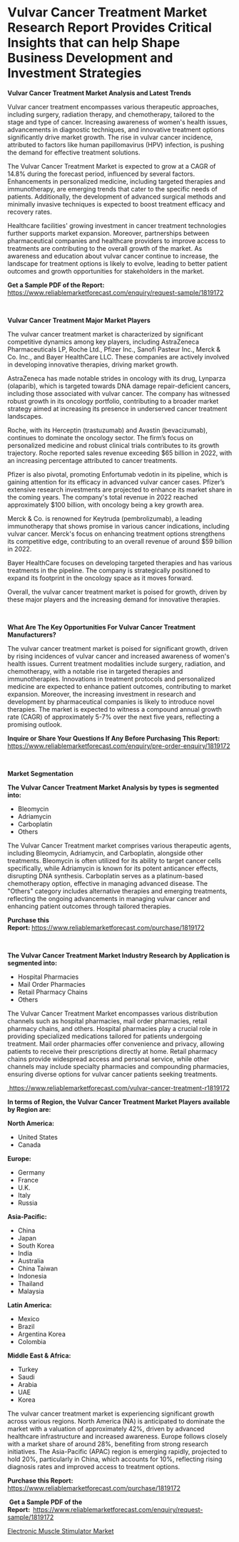<p><h1>Vulvar Cancer Treatment Market Research Report Provides Critical Insights that can help Shape Business Development and Investment Strategies</h1></p><p><strong>Vulvar Cancer Treatment Market Analysis and Latest Trends</strong></p>
<p><p>Vulvar cancer treatment encompasses various therapeutic approaches, including surgery, radiation therapy, and chemotherapy, tailored to the stage and type of cancer. Increasing awareness of women's health issues, advancements in diagnostic techniques, and innovative treatment options significantly drive market growth. The rise in vulvar cancer incidence, attributed to factors like human papillomavirus (HPV) infection, is pushing the demand for effective treatment solutions.</p><p>The Vulvar Cancer Treatment Market is expected to grow at a CAGR of 14.8% during the forecast period, influenced by several factors. Enhancements in personalized medicine, including targeted therapies and immunotherapy, are emerging trends that cater to the specific needs of patients. Additionally, the development of advanced surgical methods and minimally invasive techniques is expected to boost treatment efficacy and recovery rates.</p><p>Healthcare facilities' growing investment in cancer treatment technologies further supports market expansion. Moreover, partnerships between pharmaceutical companies and healthcare providers to improve access to treatments are contributing to the overall growth of the market. As awareness and education about vulvar cancer continue to increase, the landscape for treatment options is likely to evolve, leading to better patient outcomes and growth opportunities for stakeholders in the market.</p></p>
<p><strong>Get a Sample PDF of the Report:&nbsp;</strong> <a href="https://www.reliablemarketforecast.com/enquiry/request-sample/1819172?utm_campaign=2478&utm_medium=2&utm_source=Github&utm_content=ia&utm_term=03032025&utm_id=vulvar-cancer-treatment">https://www.reliablemarketforecast.com/enquiry/request-sample/1819172</a></p>
<p>&nbsp;</p>
<p><strong>Vulvar Cancer Treatment Major Market Players</strong></p>
<p><p>The vulvar cancer treatment market is characterized by significant competitive dynamics among key players, including AstraZeneca Pharmaceuticals LP, Roche Ltd., Pfizer Inc., Sanofi Pasteur Inc., Merck & Co. Inc., and Bayer HealthCare LLC. These companies are actively involved in developing innovative therapies, driving market growth.</p><p>AstraZeneca has made notable strides in oncology with its drug, Lynparza (olaparib), which is targeted towards DNA damage repair-deficient cancers, including those associated with vulvar cancer. The company has witnessed robust growth in its oncology portfolio, contributing to a broader market strategy aimed at increasing its presence in underserved cancer treatment landscapes.</p><p>Roche, with its Herceptin (trastuzumab) and Avastin (bevacizumab), continues to dominate the oncology sector. The firm’s focus on personalized medicine and robust clinical trials contributes to its growth trajectory. Roche reported sales revenue exceeding $65 billion in 2022, with an increasing percentage attributed to cancer treatments.</p><p>Pfizer is also pivotal, promoting Enfortumab vedotin in its pipeline, which is gaining attention for its efficacy in advanced vulvar cancer cases. Pfizer’s extensive research investments are projected to enhance its market share in the coming years. The company's total revenue in 2022 reached approximately $100 billion, with oncology being a key growth area.</p><p>Merck & Co. is renowned for Keytruda (pembrolizumab), a leading immunotherapy that shows promise in various cancer indications, including vulvar cancer. Merck's focus on enhancing treatment options strengthens its competitive edge, contributing to an overall revenue of around $59 billion in 2022.</p><p>Bayer HealthCare focuses on developing targeted therapies and has various treatments in the pipeline. The company is strategically positioned to expand its footprint in the oncology space as it moves forward.</p><p>Overall, the vulvar cancer treatment market is poised for growth, driven by these major players and the increasing demand for innovative therapies.</p></p>
<p>&nbsp;</p>
<p><strong>What Are The Key Opportunities For Vulvar Cancer Treatment Manufacturers?</strong></p>
<p><p>The vulvar cancer treatment market is poised for significant growth, driven by rising incidences of vulvar cancer and increased awareness of women's health issues. Current treatment modalities include surgery, radiation, and chemotherapy, with a notable rise in targeted therapies and immunotherapies. Innovations in treatment protocols and personalized medicine are expected to enhance patient outcomes, contributing to market expansion. Moreover, the increasing investment in research and development by pharmaceutical companies is likely to introduce novel therapies. The market is expected to witness a compound annual growth rate (CAGR) of approximately 5-7% over the next five years, reflecting a promising outlook.</p></p>
<p><strong>Inquire or Share Your Questions If Any Before Purchasing This Report:</strong> <a href="https://www.reliablemarketforecast.com/enquiry/pre-order-enquiry/1819172?utm_campaign=2478&utm_medium=2&utm_source=Github&utm_content=ia&utm_term=03032025&utm_id=vulvar-cancer-treatment">https://www.reliablemarketforecast.com/enquiry/pre-order-enquiry/1819172</a></p>
<p>&nbsp;</p>
<p><strong>Market Segmentation</strong></p>
<p><strong>The Vulvar Cancer Treatment Market Analysis by types is segmented into:</strong></p>
<p><ul><li>Bleomycin</li><li>Adriamycin</li><li>Carboplatin</li><li>Others</li></ul></p>
<p><p>The Vulvar Cancer Treatment market comprises various therapeutic agents, including Bleomycin, Adriamycin, and Carboplatin, alongside other treatments. Bleomycin is often utilized for its ability to target cancer cells specifically, while Adriamycin is known for its potent anticancer effects, disrupting DNA synthesis. Carboplatin serves as a platinum-based chemotherapy option, effective in managing advanced disease. The "Others" category includes alternative therapies and emerging treatments, reflecting the ongoing advancements in managing vulvar cancer and enhancing patient outcomes through tailored therapies.</p></p>
<p><strong>Purchase this Report:&nbsp;</strong><a href="https://www.reliablemarketforecast.com/purchase/1819172?utm_campaign=2478&utm_medium=2&utm_source=Github&utm_content=ia&utm_term=03032025&utm_id=vulvar-cancer-treatment">https://www.reliablemarketforecast.com/purchase/1819172</a></p>
<p>&nbsp;</p>
<p><strong>The Vulvar Cancer Treatment Market Industry Research by Application is segmented into:</strong></p>
<p><ul><li>Hospital Pharmacies</li><li>Mail Order Pharmacies</li><li>Retail Pharmacy Chains</li><li>Others</li></ul></p>
<p><p>The Vulvar Cancer Treatment Market encompasses various distribution channels such as hospital pharmacies, mail order pharmacies, retail pharmacy chains, and others. Hospital pharmacies play a crucial role in providing specialized medications tailored for patients undergoing treatment. Mail order pharmacies offer convenience and privacy, allowing patients to receive their prescriptions directly at home. Retail pharmacy chains provide widespread access and personal service, while other channels may include specialty pharmacies and compounding pharmacies, ensuring diverse options for vulvar cancer patients seeking treatments.</p></p>
<p><a href="https://www.reliablemarketforecast.com/vulvar-cancer-treatment-r1819172?utm_campaign=2478&utm_medium=2&utm_source=Github&utm_content=ia&utm_term=03032025&utm_id=vulvar-cancer-treatment">&nbsp;https://www.reliablemarketforecast.com/vulvar-cancer-treatment-r1819172</a></p>
<p><strong>In terms of Region, the Vulvar Cancer Treatment Market Players available by Region are:</strong></p>
<p>
    <p> <strong> North America: </strong>
        <ul>
            <li>United States</li>
            <li>Canada</li>
        </ul>
        </p> 
    <p> <strong> Europe: </strong>
        <ul>
            <li>Germany</li>
            <li>France</li>
            <li>U.K.</li>
            <li>Italy</li>
            <li>Russia</li>
        </ul>
        </p> 
    <p> <strong> Asia-Pacific: </strong>
        <ul>
            <li>China</li>
            <li>Japan</li>
            <li>South Korea</li>
            <li>India</li>
            <li>Australia</li>
            <li>China Taiwan</li>
            <li>Indonesia</li>
            <li>Thailand</li>
            <li>Malaysia</li>
        </ul>
        </p> 
    <p> <strong> Latin America: </strong>
        <ul>
            <li>Mexico</li>
            <li>Brazil</li>
            <li>Argentina Korea</li>
            <li>Colombia</li>
        </ul>
        </p> 
    <p> <strong> Middle East & Africa: </strong>
        <ul>
            <li>Turkey</li>
            <li>Saudi</li>
            <li>Arabia</li>
            <li>UAE</li>
            <li>Korea</li>
        </ul>
    </p>
    </p>
<p><p>The vulvar cancer treatment market is experiencing significant growth across various regions. North America (NA) is anticipated to dominate the market with a valuation of approximately 42%, driven by advanced healthcare infrastructure and increased awareness. Europe follows closely with a market share of around 28%, benefiting from strong research initiatives. The Asia-Pacific (APAC) region is emerging rapidly, projected to hold 20%, particularly in China, which accounts for 10%, reflecting rising diagnosis rates and improved access to treatment options.</p></p>
<p><strong>Purchase this Report: </strong><a href="https://www.reliablemarketforecast.com/purchase/1819172?utm_campaign=2478&utm_medium=2&utm_source=Github&utm_content=ia&utm_term=03032025&utm_id=vulvar-cancer-treatment">https://www.reliablemarketforecast.com/purchase/1819172</a></p>
<p>&nbsp;<strong>Get a Sample PDF of the Report:&nbsp;&nbsp;</strong><a href="https://www.reliablemarketforecast.com/enquiry/request-sample/1819172?utm_campaign=2478&utm_medium=2&utm_source=Github&utm_content=ia&utm_term=03032025&utm_id=vulvar-cancer-treatment">https://www.reliablemarketforecast.com/enquiry/request-sample/1819172</a></p>
<p><strong></strong></p>
<p><p><a href="https://github.com/bourgnimeru5/Market-Research-Report-List-1/blob/main/electronic-muscle-stimulator-market.md?utm_campaign=2478&utm_medium=2&utm_source=Github&utm_content=ia&utm_term=03032025&utm_id=vulvar-cancer-treatment">Electronic Muscle Stimulator Market</a></p></p>